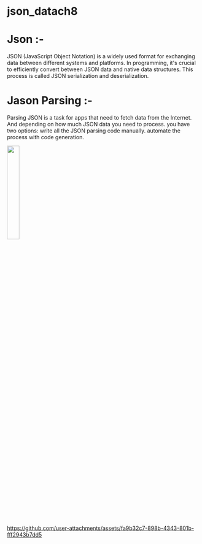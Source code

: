 # json_datach8

# Json :-

JSON (JavaScript Object Notation) is a widely used format for exchanging data between different systems and platforms.
In programming, it's crucial to efficiently convert between JSON data and native data structures.
This process is called JSON serialization and deserialization.
# Jason Parsing :-

Parsing JSON is a task for apps that need to fetch data from the Internet.
And depending on how much JSON data you need to process.
you have two options: write all the JSON parsing code manually. automate the process with code generation.


<img src ="https://github.com/user-attachments/assets/789a652a-307f-456f-8d55-0c8a1b03b82f" height =25% width=25%>

https://github.com/user-attachments/assets/fa9b32c7-898b-4343-801b-fff2943b7dd5

